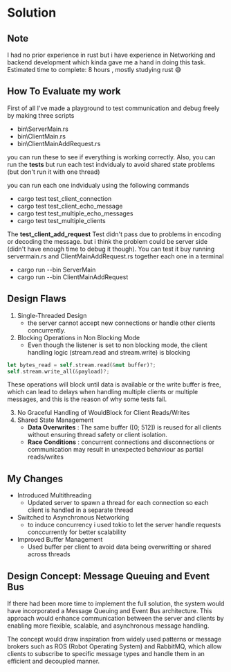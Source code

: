 # Solution

## **Note** 
I had no prior experience in rust but i have experience in Networking and backend development which kinda gave me a hand in doing this task. 
Estimated time to complete: 8 hours , mostly studying rust 😅

## How To Evaluate my work
First of all I've made a playground to test communication and debug freely by making three scripts
- bin\ServerMain.rs
- bin\ClientMain.rs
- bin\ClientMainAddRequest.rs

you can run these to see if everything is working correctly. Also, you can run the **tests** but run each test indvidualy to avoid shared state problems (but don't run it with one thread)

you can run each one indvidualy using the following commands
- cargo test test_client_connection
- cargo test test_client_echo_message
- cargo test test_multiple_echo_messages
- cargo test test_multiple_clients

The **test_client_add_request** Test didn't pass due to problems in encoding or decoding the message. but i think the problem could be server side (didn't have enough time to debug it though). You can test it buy running servermain.rs and ClientMainAddRequest.rs together each one in a terminal
- cargo run --bin ServerMain
- cargo run --bin ClientMainAddRequest

## Design Flaws
1. Single-Threaded Design
    - the server cannot accept new connections or handle other clients concurrently.
2. Blocking Operations in Non Blocking Mode
    - Even though the listener is set to non blocking mode, the client handling logic (stream.read and stream.write) is blocking

``` rust
let bytes_read = self.stream.read(&mut buffer)?;
self.stream.write_all(&payload)?;
```
These operations will block until data is available or the write buffer is free, which can lead to delays when handling multiple clients or multiple messages, and this is the reason of why some tests fail.

3. No Graceful Handling of WouldBlock for Client Reads/Writes
4. Shared State Management
    - **Data Overwrites** : The same buffer ([0; 512]) is reused for all clients without ensuring thread safety or client isolation.
    - **Race Conditions** :  concurrent connections and disconnections or communication may result in unexpected behaviour as partial reads/writes


## My Changes
- Introduced Multithreading
    - Updated server to spawn a thread for each connection so each client is handled in a separate thread
- Switched to Asynchronous Networking
    - to induce concurrency i used tokio to let the server handle requests conccurrently for better scalability
- Improved Buffer Management
    - Used buffer per client to avoid data being overwritting or shared across threads


## Design Concept: Message Queuing and Event Bus

If there had been more time to implement the full solution, the system would have incorporated a Message Queuing and Event Bus architecture. This approach would enhance communication between the server and clients by enabling more flexible, scalable, and asynchronous message handling.

The concept would draw inspiration from widely used patterns or message brokers such as ROS (Robot Operating System) and RabbitMQ, which allow clients to subscribe to specific message types and handle them in an efficient and decoupled manner.